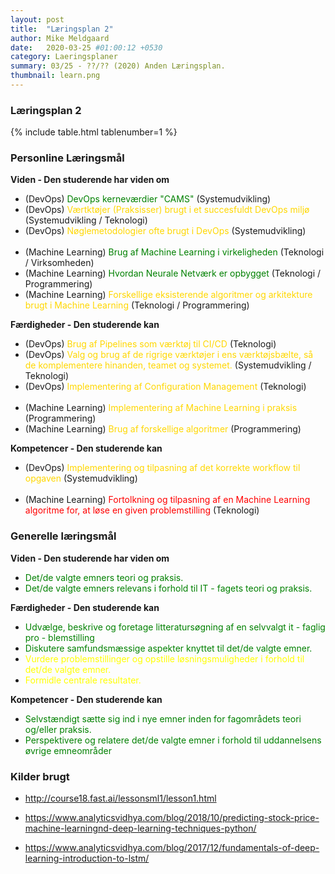 ```yaml
---
layout: post
title:  "Læringsplan 2"
author: Mike Meldgaard
date:   2020-03-25 #01:00:12 +0530
category: Laeringsplaner
summary: 03/25 - ??/?? (2020) Anden Læringsplan.
thumbnail: learn.png
---
```


### Læringsplan 2
{% include table.html tablenumber=1 %}

### Personline Læringsmål

**Viden - Den studerende har viden om**
- (DevOps) <span style="color: green;">DevOps kerneværdier "CAMS" </span>(Systemudvikling)
- (DevOps) <span style="color: gold;">Værtktøjer (Praksisser) brugt i et succesfuldt DevOps miljø</span> (Systemudvikling / Teknologi)
- (DevOps) <span style="color: gold;">Nøglemetodologier ofte brugt i DevOps</span> (Systemudvikling)<br><br>
- (Machine Learning) <span style="color: green;">Brug af Machine Learning i virkeligheden</span> (Teknologi / Virksomheden)
- (Machine Learning) <span style="color: green;">Hvordan Neurale Netværk er opbygget</span> (Teknologi / Programmering)
- (Machine Learning) <span style="color: gold;">Forskellige eksisterende algoritmer og arkitekture brugt i Machine Learning</span> (Teknologi / Programmering)

**Færdigheder - Den studerende kan**
- (DevOps) <span style="color: gold;">Brug af Pipelines som værktøj til CI/CD</span> (Teknologi)
- (DevOps) <span style="color: gold;">Valg og brug af de rigrige værktøjer i ens værktøjsbælte, så de komplementere hinanden, teamet og systemet. </span> (Systemudvikling / Teknologi)
- (DevOps) <span style="color: gold;">Implementering af Configuration Management</span> (Teknologi)<br><br>
- (Machine Learning) <span style="color: gold;">Implementering af Machine Learning i praksis</span> (Programmering)
- (Machine Learning) <span style="color: gold;">Brug af forskellige algoritmer</span> (Programmering)

**Kompetencer - Den studerende kan**
- (DevOps) <span style="color: gold;">Implementering og tilpasning af det korrekte workflow til opgaven</span> (Systemudvikling)<br><br>
- (Machine Learning) <span style="color: red;">Fortolkning og tilpasning af en Machine Learning algoritme for, at løse en given problemstilling </span> (Teknologi)

### Generelle læringsmål

**Viden - Den studerende har viden om**
- <span style="color: green;">Det/de valgte emners teori og praksis.</span>
- <span style="color: green;">Det/de valgte emners relevans i forhold til IT - fagets teori og praksis.</span>

**Færdigheder - Den studerende kan**
- <span style="color: green;">Udvælge, beskrive og foretage litteratursøgning af en selvvalgt it - faglig pro - blemstilling</span>
- <span style="color: green;">Diskutere samfundsmæssige aspekter knyttet til det/de valgte emner.</span>
- <span style="color: yellow;">Vurdere problemstillinger og opstille løsningsmuligheder i forhold til det/de valgte emner.</span>
- <span style="color: yellow;">Formidle centrale resultater.</span>

**Kompetencer - Den studerende kan**
- <span style="color: green;">Selvstændigt sætte sig ind i nye emner inden for fagområdets teori og/eller praksis.</span>
- <span style="color: green;">Perspektivere og relatere det/de valgte emner i forhold til uddannelsens øvrige emneområder</span>

### Kilder brugt

- <http://course18.fast.ai/lessonsml1/lesson1.html>

- <https://www.analyticsvidhya.com/blog/2018/10/predicting-stock-price-machine-learningnd-deep-learning-techniques-python/>

- <https://www.analyticsvidhya.com/blog/2017/12/fundamentals-of-deep-learning-introduction-to-lstm/>